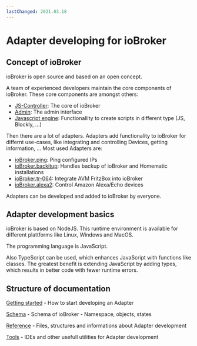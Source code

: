 ```yaml
---
lastChanged: 2021.03.18
---
```

# Adapter developing for ioBroker

## Concept of ioBroker

ioBroker is open source and based on an open concept.

A team of experienced developers maintain the core components of ioBroker.
These core components are amongst others:

* [JS-Controller](https://github.com/ioBroker/ioBroker.js-controller):  The core of ioBroker
* [Admin](https://github.com/ioBroker/ioBroker.admin): The admin interface
* [Javascript engine](https://github.com/ioBroker/ioBroker.javascript): Functionallity to create scripts in different type (JS, Blockly, ...)

Then there are a lot of adapters. Adapters add functionality to ioBroker for differnt use-cases, like integrating and controlling Devices, getting information, ...
Most used Adapters are:

* [ioBroker.ping](https://github.com/ioBroker/ioBroker.ping): Ping configured IPs
* [ioBroker.backitup](https://github.com/simatec/ioBroker.backitup): Handles backup of ioBroker and Homematic installations
* [ioBroker.tr-064](https://github.com/iobroker-community-adapters/ioBroker.tr-064): Integrate AVM FritzBox into ioBroker
* [ioBroker.alexa2](https://github.com/Apollon77/ioBroker.alexa2): Control Amazon Alexa/Echo devices

Adapters can be developed and added to ioBroker by everyone.

## Adapter development basics

ioBroker is based on NodeJS. This runtime environment is available for different plattforms like Linux, Windows and MacOS.

The programming language is JavaScript.

Also TypeScript can be used, which enhances JavaScript with functions like classes. The greatest benefit is extending JavaScript by adding types, which results in better code with fewer runtime errors.

## Structure of documentation

[Getting started]() - How to start developing an Adapter

[Schema]() - Schema of ioBroker - Namespace, objects, states

[Reference]() - Files, structures and informations about Adapter development

[Tools]() - IDEs and other usefull utilities for Adapter development

